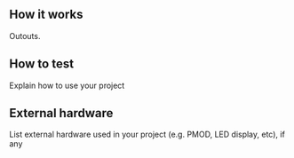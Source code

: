 <!---

This file is used to generate your project datasheet. Please fill in the information below and delete any unused
sections.

You can also include images in this folder and reference them in the markdown. Each image must be less than
512 kb in size, and the combined size of all images must be less than 1 MB.
-->

## How it works

Outouts.

## How to test

Explain how to use your project

## External hardware

List external hardware used in your project (e.g. PMOD, LED display, etc), if any
